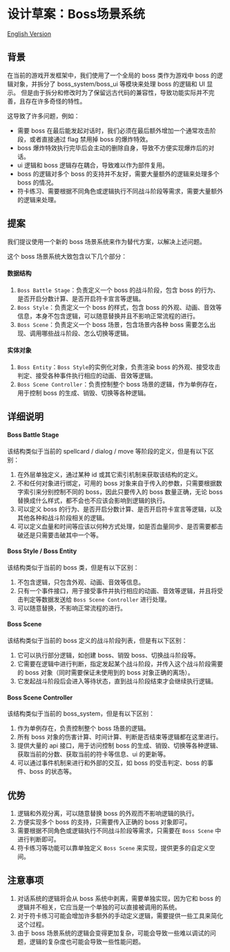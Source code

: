 # 设计草案：Boss场景系统

[English Version](../en/Boss%20Scene%20System.md)

## 背景

在当前的游戏开发框架中，我们使用了一个全局的 boss 类作为游戏中 boss 的逻辑对象，并拆分了 boss_system/boss_ui 等模块来处理 boss 的逻辑和 UI 显示。
但是由于拆分和修改时为了保留远古代码的兼容性，导致功能实际并不完善，且存在许多奇怪的特性。

这导致了许多问题，例如：

- 需要 boss 在最后能发起对话时，我们必须在最后额外增加一个通常攻击阶段，或者直接通过 flag 禁用掉 boss 的爆炸特效。
- boss 爆炸特效执行完毕后会主动的删除自身，导致不方便实现爆炸后的对话。
- ui 逻辑和 boss 逻辑存在耦合，导致难以作为部件复用。
- boss 的逻辑对多个 boss 的支持并不友好，需要大量额外的逻辑来处理多个 boss 的情况。
- 符卡练习、需要根据不同角色或逻辑执行不同战斗阶段等需求，需要大量额外的逻辑来处理。

## 提案

我们提议使用一个新的 boss 场景系统来作为替代方案，以解决上述问题。

这个 boss 场景系统大致包含以下几个部分：

#### 数据结构

1. `Boss Battle Stage`：负责定义一个 boss 的战斗阶段，包含 boss 的行为、是否开启分数计算、是否开启符卡宣言等逻辑。
2. `Boss Style`：负责定义一个 boss 的样式，包含 boss 的外观、动画、音效等信息，本身不包含逻辑，可以随意替换并且不影响正常流程的进行。
3. `Boss Scene`：负责定义一个 boss 场景，包含场景内各种 boss 需要怎么出现、调用哪些战斗阶段、怎么切换等逻辑。

#### 实体对象

1. `Boss Entity`：`Boss Style`的实例化对象，负责渲染 boss 的外观、接受攻击判定、接受各种事件执行相应的动画、音效等逻辑。
2. `Boss Scene Controller`：负责控制整个 boss 场景的逻辑，作为单例存在，用于控制 boss 的生成、销毁、切换等各种逻辑。

## 详细说明

#### Boss Battle Stage

该结构类似于当前的 spellcard / dialog / move 等阶段的定义，但是有以下区别：

1. 在外层单独定义，通过某种 id 或其它索引机制来获取该结构的定义。
2. 不和任何对象进行绑定，可用的 boss 对象来自于传入的参数，只需要根据数字索引来分别控制不同的 boss，因此只要传入的 boss 数量正确，无论 boss 替换成什么样式，都不会也不应该会影响到逻辑的执行。
3. 可以定义 boss 的行为、是否开启分数计算、是否开启符卡宣言等逻辑，以及其他各种和战斗阶段相关的逻辑。
4. 可以定义血量和时间等应该以何种方式处理，如是否血量同步、是否需要都击破还是只需要击破其中一个等。

#### Boss Style / Boss Entity

该结构类似于当前的 boss 类，但是有以下区别：

1. 不包含逻辑，只包含外观、动画、音效等信息。
2. 只有一个事件接口，用于接受事件并执行相应的动画、音效等逻辑，并且将受击判定等数据发送给 `Boss Scene Controller` 进行处理。
3. 可以随意替换，不影响正常流程的进行。

#### Boss Scene

该结构类似于当前的 boss 定义的战斗阶段列表，但是有以下区别：

1. 它可以执行部分逻辑，如创建 boss、销毁 boss、切换战斗阶段等。
2. 它需要在逻辑中进行判断，指定发起某个战斗阶段，并传入这个战斗阶段需要的 boss 对象（同时需要保证未使用到的 boss 对象正确的离场）。
3. 它发起战斗阶段后会进入等待状态，直到战斗阶段结束才会继续执行逻辑。

#### Boss Scene Controller

该结构类似于当前的 boss_system，但是有以下区别：

1. 作为单例存在，负责控制整个 boss 场景的逻辑。
2. 所有 boss 对象的伤害计算、时间计算、判断是否结束等逻辑都在这里进行。
3. 提供大量的 api 接口，用于访问控制 boss 的生成、销毁、切换等各种逻辑、获取当前的分数、获取当前的符卡等信息、ui 的更新等。
4. 可以通过事件机制来进行和外部的交互，如 boss 的受击判定、boss 的事件、boss 的状态等。

## 优势

1. 逻辑和外观分离，可以随意替换 boss 的外观而不影响逻辑的执行。
2. 方便实现多个 boss 的支持，只需要传入正确的 boss 对象即可。
3. 需要根据不同角色或逻辑执行不同战斗阶段等需求，只需要在 `Boss Scene` 中进行判断即可。
4. 符卡练习等功能可以靠单独定义 `Boss Scene` 来实现，提供更多的自定义空间。

## 注意事项

1. 对话系统的逻辑将会从 boss 系统中剥离，需要单独实现，因为它和 boss 的逻辑并不相关，它应当是一个单独的可以直接被调用的系统。
2. 对于符卡练习可能会增加许多额外的手动定义逻辑，需要提供一些工具来简化这个过程。
3. 由于 boss 场景系统的逻辑会变得更加复杂，可能会导致一些难以调试的问题，逻辑的复杂度也可能会导致一些性能问题。
